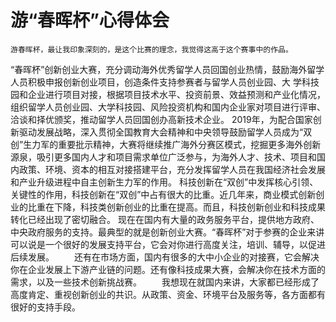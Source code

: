 # 游“春晖杯”心得体会
    游春晖杯，最让我印象深刻的，是这个比赛的理念，我觉得这高于这个赛事中的作品。
“春晖杯”创新创业大赛，充分调动海外优秀留学人员回国创业热情，鼓励海外留学人员积极申报创新创业项目，创造条件支持参赛者与留学人员创业园、大 
学科技园和企业进行项目对接，根据项目技术水平、投资前景、效益预测和产业化情况，组织留学人员创业园、大学科技园、风险投资机构和国内企业家对项目进行评审、洽谈和择优颁奖，推动留学人员回国创办高新技术企业。
    2019年，为配合国家创新驱动发展战略，深入贯彻全国教育大会精神和中央领导鼓励留学人员成为“双创”生力军的重要批示精神，大赛将继续推广海外分赛区模式，挖掘更多海外创新源泉，吸引更多国内人才和项目需求单位广泛参与，为海外人才、技术、项目和国内政策、环境、资本的相互对接搭建平台，充分发挥留学人员在我国经济社会发展和产业升级进程中自主创新生力军的作用。
    科技创新在“双创”中发挥核心引领、关键性的作用，科技创新在“双创”中占有很大的比重。近几年来，商业模式创新创业的比重在下降，科技类创新创业的比重在提高。而且，科技创新创业和科技成果转化已经出现了密切融合。
    现在在国内有大量的政务服务平台，提供地方政府、中央政府服务的支持。最典型的就是创新创业大赛。“春晖杯”对于参赛的企业来讲可以说是一个很好的发展支持平台，它会对你进行高度关注，培训、辅导，以促进后续发展。
　　还有在市场方面，国内有很多的大中小企业的对接赛，它会解决你在企业发展上下游产业链的问题。还有像科技成果大赛，会解决你在技术方面的需求，以及一些技术创新挑战赛。
　　我想现在就国内来讲，大家都已经形成了高度肯定、重视创新创业的共识。从政策、资金、环境平台及服务等，各方面都有很好的支持手段。
